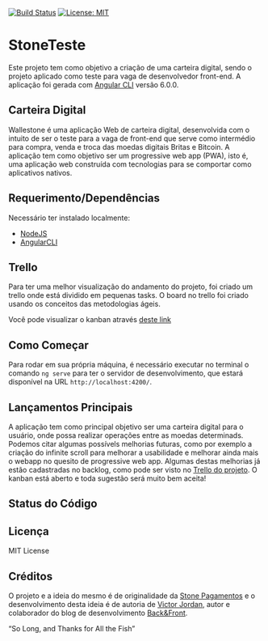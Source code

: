 [![Build Status](https://travis-ci.org/victorjordan95/stone-pagamentos.svg?branch=develop)](https://travis-ci.org/victorjordan95/stone-pagamentos)
[![License: MIT](https://img.shields.io/badge/License-MIT-yellow.svg)](https://opensource.org/licenses/MIT)

# StoneTeste
Este projeto tem como objetivo a criação de uma carteira digital, sendo o projeto aplicado como teste para vaga de desenvolvedor front-end. A aplicação foi gerada com [Angular CLI](https://github.com/angular/angular-cli) versão 6.0.0.

## Carteira Digital

Wallestone é uma aplicação Web de carteira digital, desenvolvida com o intuito de ser o teste para a vaga de front-end que serve como intermédio para compra, venda e troca das moedas digitais Britas e Bitcoin. 
A aplicação tem como objetivo ser um progressive web app (PWA), isto é, uma aplicação web construída com tecnologias para se comportar como aplicativos nativos. 

## Requerimento/Dependências

Necessário ter instalado localmente:

* [NodeJS](https://nodejs.org/en/)
* [AngularCLI](https://cli.angular.io/)


## Trello
Para ter uma melhor visualização do andamento do projeto, foi criado um trello onde está dividido em pequenas tasks. O board no trello foi criado usando os conceitos das metodologias ágeis. 

Você pode visualizar o kanban através [deste link](https://trello.com/b/9Ez9admf/stone-pagamentos)

## Como Começar

Para rodar em sua própria máquina, é necessário executar no terminal o comando `ng serve` para ter o servidor de desenvolvimento, que estará disponível na URL `http://localhost:4200/`. 

## Lançamentos Principais

A aplicação tem como principal objetivo ser uma carteira digital para o usuário, onde possa realizar operações entre as moedas determinads. 
Podemos citar algumas possívels melhorias futuras, como por exemplo a criação do infinite scroll para melhorar a usabilidade e melhorar ainda mais o webapp no quesito de progressive web app. 
Algumas destas melhorias já estão cadastradas no backlog, como pode ser visto no [Trello do projeto](https://trello.com/b/9Ez9admf/stone-pagamentos). O kanban está aberto e toda sugestão será muito bem aceita!

## Status do Código

## Licença

MIT License

## Créditos

O projeto e a ideia do mesmo é de originalidade da [Stone Pagamentos](https://www.stone.com.br/) e o desenvolvimento desta ideia é de autoria de [Victor Jordan](https://victorjordan95.github.io), autor e colaborador do blog de desenvolvimento [Back&Front](https://backefront.com.br/).

“So Long, and Thanks for All the Fish”


